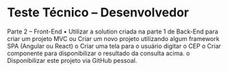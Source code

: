 # Teste Técnico – Desenvolvedor

Parte 2 – Front-End
• Utilizar a solution criada na parte 1 de Back-End para criar um projeto
MVC ou Criar um novo projeto utilizando algum framework SPA (Angular
ou React)
o Criar uma tela para o usuário digitar o CEP
o Criar componente para disponibilizar o resultado da consulta acima.
o Disponibilizar este projeto via GitHub pessoal.
